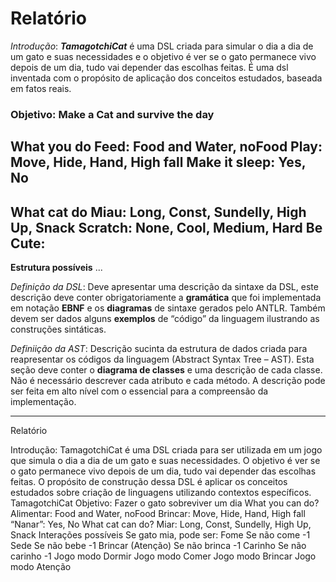 # Relatório

*Introdução*:
*__TamagotchiCat__* é uma DSL criada para simular o dia a dia de um gato e suas necessidades e o objetivo é ver se o gato permanece vivo depois de um dia, tudo vai depender das escolhas feitas. É uma dsl inventada com o propósito de aplicação dos conceitos estudados, baseada em fatos reais.

### Objetivo: __Make a Cat and survive the day__ 
**What you do**
Feed: Food and Water, noFood
Play: Move, Hide, Hand, High fall
Make it sleep: Yes, No
---
**What cat do**
Miau: Long, Const, Sundelly, High Up, Snack
Scratch: None, Cool, Medium, Hard
Be Cute: 
---
**Estrutura possíveis**
...

*Definição da DSL*: Deve apresentar uma descrição da sintaxe da DSL, este descrição
deve conter obrigatoriamente a __gramática__ que foi implementada em notação
__EBNF__ e os __diagramas__ de sintaxe gerados pelo ANTLR. Também devem ser dados
alguns __exemplos__ de “código” da linguagem ilustrando as construções sintáticas.

*Definiição da AST*: Descrição sucinta da estrutura de dados criada para reapresentar
os códigos da linguagem (Abstract Syntax Tree – AST). Esta seção deve conter o
__diagrama de classes__ e uma descrição de cada classe. Não é necessário descrever
cada atributo e cada método. A descrição pode ser feita em alto nı́vel com o
essencial para a compreensão da implementação.

---
Relatório


Introdução:
TamagotchiCat é uma DSL criada para ser utilizada em um jogo que simula o dia a dia de um gato e suas necessidades. O objetivo é ver se o gato permanece vivo depois de um dia, tudo vai depender das escolhas feitas. 
O propósito de construção dessa DSL é aplicar os conceitos estudados sobre criação de linguagens utilizando contextos específicos.
TamagotchiCat
Objetivo: 
Fazer o gato sobreviver um dia
What you can do?
Alimentar: Food and Water, noFood
Brincar: Move, Hide, Hand, High fall
“Nanar”: Yes, No
What cat can do?
Miar: Long, Const, Sundelly, High Up, Snack
Interações possíveis
Se gato mia, pode ser:
Fome
Se não come -1
Sede
Se não bebe -1
Brincar (Atenção)
Se não brinca -1
Carinho
Se não carinho -1
Jogo modo Dormir
Jogo modo Comer
Jogo modo Brincar 
Jogo modo Atenção



